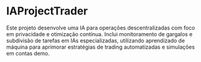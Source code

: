 # IAProjectTrader
Este projeto desenvolve uma IA para operações descentralizadas com foco em privacidade e otimização contínua. Inclui monitoramento de gargalos e subdivisão de tarefas em IAs especializadas, utilizando aprendizado de máquina para aprimorar estratégias de trading automatizadas e simulações em contas demo.
